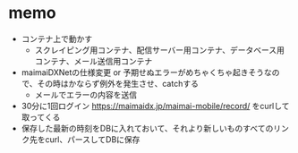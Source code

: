 # memo

- コンテナ上で動かす
  - スクレイピング用コンテナ、配信サーバー用コンテナ、データベース用コンテナ、メール送信用コンテナ
- maimaiDXNetの仕様変更 or 予期せぬエラーがめちゃくちゃ起きそうなので、その時はかならず例外を発生させ、catchする
  - メールでエラーの内容を送信
- 30分に1回ログイン https://maimaidx.jp/maimai-mobile/record/ をcurlして取ってくる
- 保存した最新の時刻をDBに入れておいて、それより新しいものすべてのリンク先をcurl、パースしてDBに保存